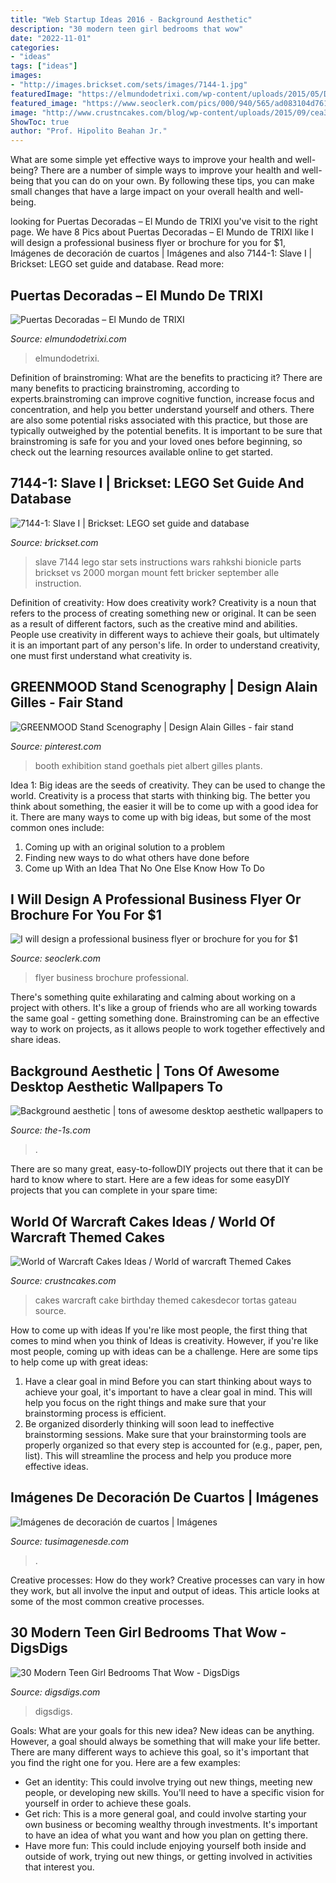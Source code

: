 ```yaml
---
title: "Web Startup Ideas 2016 - Background Aesthetic"
description: "30 modern teen girl bedrooms that wow"
date: "2022-11-01"
categories:
- "ideas"
tags: ["ideas"]
images:
- "http://images.brickset.com/sets/images/7144-1.jpg"
featuredImage: "https://elmundodetrixi.com/wp-content/uploads/2015/05/DSC_2300.jpg"
featured_image: "https://www.seoclerk.com/pics/000/940/565/ad083104d76186c3ee4a30416767f05b.jpg"
image: "http://www.crustncakes.com/blog/wp-content/uploads/2015/09/cea3f3a1d9a48d5ee56705621ded64e0.jpg"
ShowToc: true
author: "Prof. Hipolito Beahan Jr."
---
```



What are some simple yet effective ways to improve your health and well-being?
There are a number of simple ways to improve your health and well-being that you can do on your own. By following these tips, you can make small changes that have a large impact on your overall health and well-being.

	

		
looking for Puertas Decoradas – El Mundo de TRIXI you've visit to the right page. We have 8 Pics about Puertas Decoradas – El Mundo de TRIXI like I will design a professional business flyer or brochure for you for $1, Imágenes de decoración de cuartos | Imágenes and also 7144-1: Slave I | Brickset: LEGO set guide and database. Read more:
		
    
## Puertas Decoradas – El Mundo De TRIXI

<img loading=lazy src="https://elmundodetrixi.com/wp-content/uploads/2015/05/DSC_2300.jpg" onerror="this.onerror=null;this.src='https://tse2.mm.bing.net/th?id=OIP.InxihpONfZKR2867uyiMXQHaNK&amp;pid=15.1';" alt="Puertas Decoradas – El Mundo de TRIXI">

_Source: elmundodetrixi.com_

>elmundodetrixi. 

	

Definition of brainstroming: What are the benefits to practicing it?
There are many benefits to practicing brainstroming, according to experts.brainstroming can improve cognitive function, increase focus and concentration, and help you better understand yourself and others. There are also some potential risks associated with this practice, but those are typically outweighed by the potential benefits. It is important to be sure that brainstroming is safe for you and your loved ones before beginning, so check out the learning resources available online to get started.

    
## 7144-1: Slave I | Brickset: LEGO Set Guide And Database

<img loading=lazy src="http://images.brickset.com/sets/images/7144-1.jpg" onerror="this.onerror=null;this.src='https://tse2.mm.bing.net/th?id=OIP.POeA4X9daTxS1MtrzN_Z7gAAAA&amp;pid=15.1';" alt="7144-1: Slave I | Brickset: LEGO set guide and database">

_Source: brickset.com_

>slave 7144 lego star sets instructions wars rahkshi bionicle parts brickset vs 2000 morgan mount fett bricker september alle instruction. 

	

Definition of creativity: How does creativity work?
Creativity is a noun that refers to the process of creating something new or original. It can be seen as a result of different factors, such as the creative mind and abilities. People use creativity in different ways to achieve their goals, but ultimately it is an important part of any person's life. In order to understand creativity, one must first understand what creativity is.

    
## GREENMOOD Stand Scenography | Design Alain Gilles - Fair Stand

<img loading=lazy src="https://i.pinimg.com/736x/8c/7e/76/8c7e766dd50a1aaf1d21749e87b1acc8--plant-wall-gilles.jpg" onerror="this.onerror=null;this.src='https://tse4.mm.bing.net/th?id=OIP.rhwj86cRoDEdSDFs6ErCuQHaLZ&amp;pid=15.1';" alt="GREENMOOD Stand Scenography | Design Alain Gilles - fair stand">

_Source: pinterest.com_

>booth exhibition stand goethals piet albert gilles plants. 

	

Idea 1: Big ideas are the seeds of creativity. They can be used to change the world.
Creativity is a process that starts with thinking big. The better you think about something, the easier it will be to come up with a good idea for it. There are many ways to come up with big ideas, but some of the most common ones include:
1. Coming up with an original solution to a problem
2. Finding new ways to do what others have done before
3. Come up With an Idea That No One Else Know How To Do

    
## I Will Design A Professional Business Flyer Or Brochure For You For $1

<img loading=lazy src="https://www.seoclerk.com/pics/000/940/565/ad083104d76186c3ee4a30416767f05b.jpg" onerror="this.onerror=null;this.src='https://tse2.mm.bing.net/th?id=OIP.rQgxBNdhhsPuSjBBZ2fwWwHaE-&amp;pid=15.1';" alt="I will design a professional business flyer or brochure for you for $1">

_Source: seoclerk.com_

>flyer business brochure professional. 

	

There's something quite exhilarating and calming about working on a project with others. It's like a group of friends who are all working towards the same goal - getting something done. Brainstroming can be an effective way to work on projects, as it allows people to work together effectively and share ideas.

    
## Background Aesthetic | Tons Of Awesome Desktop Aesthetic Wallpapers To

<img loading=lazy src="https://the-1s.com/ikfd/-ew4kAancF_xz9NHa620-QHaLL.jpg" onerror="this.onerror=null;this.src='https://tse3.mm.bing.net/th?id=OIP.ox6f2YfucGs3ulmC5PJ1awAAAA&amp;pid=15.1';" alt="Background aesthetic | tons of awesome desktop aesthetic wallpapers to">

_Source: the-1s.com_

>. 

	

There are so many great, easy-to-followDIY projects out there that it can be hard to know where to start. Here are a few ideas for some easyDIY projects that you can complete in your spare time: 

    
## World Of Warcraft Cakes Ideas / World Of Warcraft Themed Cakes

<img loading=lazy src="http://www.crustncakes.com/blog/wp-content/uploads/2015/09/cea3f3a1d9a48d5ee56705621ded64e0.jpg" onerror="this.onerror=null;this.src='https://tse2.mm.bing.net/th?id=OIP.UrICpKBb_df4fly7wxwCowHaLJ&amp;pid=15.1';" alt="World of Warcraft Cakes Ideas / World of warcraft Themed Cakes">

_Source: crustncakes.com_

>cakes warcraft cake birthday themed cakesdecor tortas gateau source. 

	

How to come up with ideas
If you're like most people, the first thing that comes to mind when you think of Ideas is creativity. However, if you're like most people, coming up with ideas can be a challenge. 
Here are some tips to help come up with great ideas: 
1. Have a clear goal in mind 
Before you can start thinking about ways to achieve your goal, it's important to have a clear goal in mind. This will help you focus on the right things and make sure that your brainstorming process is efficient. 
2. Be organized 
 disorderly thinking will soon lead to ineffective brainstorming sessions. Make sure that your brainstorming tools are properly organized so that every step is accounted for (e.g., paper, pen, list). This will streamline the process and help you produce more effective ideas. 

    
## Imágenes De Decoración De Cuartos | Imágenes

<img loading=lazy src="https://tusimagenesde.com/wp-content/uploads/2016/05/decoracion-de-cuartos-5.jpg" onerror="this.onerror=null;this.src='https://tse4.mm.bing.net/th?id=OIP.SShvvWw-249MCmgAfe4OKgHaFj&amp;pid=15.1';" alt="Imágenes de decoración de cuartos | Imágenes">

_Source: tusimagenesde.com_

>. 

	

Creative processes: How do they work?
Creative processes can vary in how they work, but all involve the input and output of ideas. This article looks at some of the most common creative processes.

    
## 30 Modern Teen Girl Bedrooms That Wow - DigsDigs

<img loading=lazy src="https://www.digsdigs.com/photos/modern-teeange-girl-bedrooms-that-wow-2.jpg" onerror="this.onerror=null;this.src='https://tse1.mm.bing.net/th?id=OIP.6Mp4As2odWFc2qBDMF91PwHaLH&amp;pid=15.1';" alt="30 Modern Teen Girl Bedrooms That Wow - DigsDigs">

_Source: digsdigs.com_

>digsdigs. 

	

Goals: What are your goals for this new idea?
New ideas can be anything. However, a goal should always be something that will make your life better. There are many different ways to achieve this goal, so it's important that you find the right one for you. Here are a few examples: 
- Get an identity: This could involve trying out new things, meeting new people, or developing new skills. You'll need to have a specific vision for yourself in order to achieve these goals. 
- Get rich: This is a more general goal, and could involve starting your own business or becoming wealthy through investments. It's important to have an idea of what you want and how you plan on getting there. 
- Have more fun: This could include enjoying yourself both inside and outside of work, trying out new things, or getting involved in activities that interest you.

